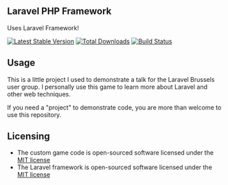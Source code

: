 ## Laravel PHP Framework

Uses Laravel Framework!

[![Latest Stable Version](https://poser.pugx.org/laravel/framework/version.png)](https://packagist.org/packages/laravel/framework) [![Total Downloads](https://poser.pugx.org/laravel/framework/d/total.png)](https://packagist.org/packages/laravel/framework) [![Build Status](https://travis-ci.org/laravel/framework.png)](https://travis-ci.org/laravel/framework)

## Usage

This is a little project I used to demonstrate a talk for the Laravel Brussels user group.
I personally use this game to learn more about Laravel and other web techniques.

If you need a "project" to demonstrate code, you are more than welcome to use this repository.

## Licensing

- The custom game code is open-sourced software licensed under the [MIT license](http://opensource.org/licenses/MIT)
- The Laravel framework is open-sourced software licensed under the [MIT license](http://opensource.org/licenses/MIT)
